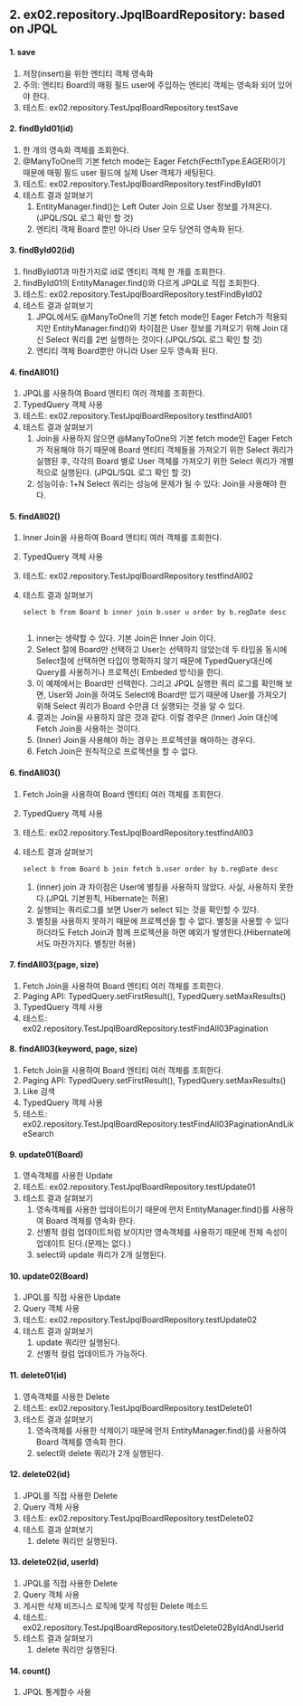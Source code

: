 ## 2. ex02.repository.JpqlBoardRepository: based on JPQL

#### 1. save

1. 저장(insert)을 위한 엔티티 객체 영속화
2. 주의: 엔티티 Board의 매핑 필드 user에 주입하는 엔티티 객체는 영속화 되어 있어야 한다.
3. 테스트: ex02.repository.TestJpqlBoardRepository.testSave

#### 2. findById01(id)

1. 한 개의 영속화 객체를 조회한다.
2. @ManyToOne의 기본 fetch mode는 Eager Fetch(FecthType.EAGER)이기 때문에 매핑 필드 user 필드에 실제 User 객체가 세팅된다.
3. 테스트: ex02.repository.TestJpqlBoardRepository.testFindById01
4. 테스트 결과 살펴보기
    1) EntityManager.find()는 Left Outer Join 으로 User 정보를 가져온다. (JPQL/SQL 로그 확인 할 것)
    2) 엔티티 객체 Board 뿐만 아니라 User 모두 당연히 영속화 된다.

#### 3. findById02(id)

1. findById01과 마찬가지로 id로 엔티티 객체 한 개를 조회한다.
2. findById01의 EntityManager.find()와 다르게 JPQL로 직접 조회한다.
3. 테스트: ex02.repository.TestJpqlBoardRepository.testFindById02
4. 테스트 결과 살펴보기
    1) JPQL에서도 @ManyToOne의 기본 fetch mode인 Eager Fetch가 적용되지만 EntityManager.find()와 차이점은 User 정보를 가져오기 위해 Join 대신 Select
       쿼리를 2번 실행하는 것이다.(JPQL/SQL 로그 확인 할 것)
    2) 엔티티 객체 Board뿐만 아니라 User 모두 영속화 된다.

#### 4. findAll01()

1. JPQL를 사용하여 Board 엔티티 여러 객체를 조회한다.
2. TypedQuery 객체 사용
3. 테스트: ex02.repository.TestJpqlBoardRepository.testfindAll01
4. 테스트 결과 살펴보기
    1) Join을 사용하지 않으면 @ManyToOne의 기본 fetch mode인 Eager Fetch가 적용해야 하기 때문에 Board 엔티티 객체들을 가져오기 위한 Select 쿼리가 실행된 후, 각각의
       Board 별로 User 객체를 가져오기 위한 Select 쿼리가 개별적으로 실행된다. (JPQL/SQL 로그 확인 할 것)
    2) 성능이슈: 1+N Select 쿼리는 성능에 문제가 될 수 있다: Join을 사용해야 한다.

#### 5. findAll02()

1. Inner Join을 사용하여 Board 엔티티 여러 객체를 조회한다.
2. TypedQuery 객체 사용
3. 테스트: ex02.repository.TestJpqlBoardRepository.testfindAll02
4. 테스트 결과 살펴보기

   ```
   select b from Board b inner join b.user u order by b.regDate desc
       
   ```

    1) inner는 생략할 수 있다. 기본 Join은 Inner Join 이다.
    2) Select 절에 Board만 선택하고 User는 선택하지 않았는데 두 타입을 동시에 Select절에 선택하면 타입이 명확하지 않기 때문에 TypedQuery대신에 Query를 사용하거나 프로젝션(
       Embeded 방식)을 한다.
    3) 이 예제에서는 Board만 선택한다. 그리고 JPQL 실행한 쿼리 로그를 확인해 보면, User와 Join을 하여도 Select에 Board만 있기 때문에 User를 가져오기 위해 Select 쿼리가
       Board 수만큼 더 실행되는 것을 알 수 있다.
    4) 결과는 Join을 사용하지 않은 것과 같다. 이럴 경우은 (Inner) Join 대신에 Fetch Join을 사용하는 것이다.
    5) (Inner) Join을 사용해야 하는 경우는 프로젝션을 해야하는 경우다.
    6) Fetch Join은 원칙적으로 프로젝션을 할 수 없다.

#### 6. findAll03()

1. Fetch Join을 사용하여 Board 엔티티 여러 객체를 조회한다.
2. TypedQuery 객체 사용
3. 테스트: ex02.repository.TestJpqlBoardRepository.testfindAll03
4. 테스트 결과 살펴보기

   ```
   select b from Board b join fetch b.user order by b.regDate desc
   
   ```

    1) (inner) join 과 차이점은 User에 별칭을 사용하지 않았다. 사실, 사용하지 못한다.(JPQL 기본원칙, Hibernate는 허용)
    2) 실행되는 쿼리로그를 보면 User가 select 되는 것을 확인할 수 있다.
    3) 별칭을 사용하지 못하기 때문에 프로젝션을 할 수 없다. 별칭을 사용할 수 있다 하더라도 Fetch Join과 함께 프로젝션을 하면 예외가 발생한다.(Hibernate에서도 마찬가지다. 별칭만 허용)

#### 7. findAll03(page, size)

1. Fetch Join을 사용하여 Board 엔티티 여러 객체를 조회한다.
2. Paging API: TypedQuery.setFirstResult(), TypedQuery.setMaxResults()
3. TypedQuery 객체 사용
4. 테스트: ex02.repository.TestJpqlBoardRepository.testFindAll03Pagination

#### 8. findAll03(keyword, page, size)

1. Fetch Join을 사용하여 Board 엔티티 여러 객체를 조회한다.
2. Paging API: TypedQuery.setFirstResult(), TypedQuery.setMaxResults()
3. Like 검색
4. TypedQuery 객체 사용
5. 테스트: ex02.repository.TestJpqlBoardRepository.testFindAll03PaginationAndLikeSearch

#### 9. update01(Board)

1. 영속객체를 사용한 Update
2. 테스트: ex02.repository.TestJpqlBoardRepository.testUpdate01
3. 테스트 결과 살펴보기
    1) 영속객체를 사용한 업데이트이기 때문에 먼저 EntityManager.find()를 사용하여 Board 객체를 영속화 한다.
    2) 선별적 컬럼 업데이트처럼 보이지만 영속객체를 사용하기 때문에 전체 속성이 업데이트 된다.(문제는 없다.)
    3) select와 update 쿼리가 2개 실행된다.

#### 10. update02(Board)

1. JPQL를 직접 사용한 Update
2. Query 객체 사용
3. 테스트: ex02.repository.TestJpqlBoardRepository.testUpdate02
4. 테스트 결과 살펴보기
    1) update 쿼리만 실행된다.
    2) 선별적 컬럼 업데이트가 가능하다.

#### 11. delete01(id)

1. 영속객체를 사용한 Delete
2. 테스트: ex02.repository.TestJpqlBoardRepository.testDelete01
3. 테스트 결과 살펴보기
    1) 영속객체를 사용한 삭제이기 때문에 먼저 EntityManager.find()를 사용하여 Board 객체를 영속화 한다.
    2) select와 delete 쿼리가 2개 실행된다.

#### 12. delete02(id)

1. JPQL를 직접 사용한 Delete
2. Query 객체 사용
3. 테스트: ex02.repository.TestJpqlBoardRepository.testDelete02
4. 테스트 결과 살펴보기
    1) delete 쿼리만 실행된다.

#### 13. delete02(id, userId)

1. JPQL를 직접 사용한 Delete
2. Query 객체 사용
3. 게시판 삭제 비즈니스 로직에 맞게 작성된 Delete 메소드
4. 테스트: ex02.repository.TestJpqlBoardRepository.testDelete02ByIdAndUserId
5. 테스트 결과 살펴보기
    1) delete 쿼리만 실행된다.

#### 14. count()

1. JPQL 통계함수 사용




